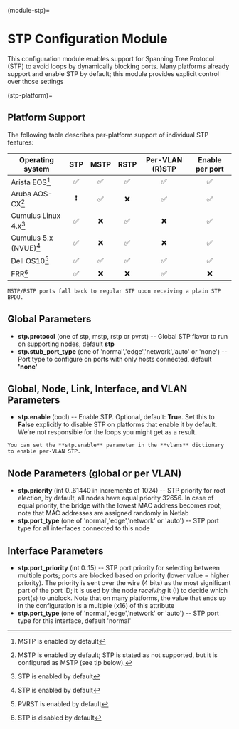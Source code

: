 (module-stp)=
# STP Configuration Module

This configuration module enables support for Spanning Tree Protocol (STP) to avoid loops by dynamically blocking ports.
Many platforms already support and enable STP by default; this module provides explicit control over those settings

(stp-platform)=
## Platform Support

The following table describes per-platform support of individual STP features:

| Operating system   | STP | MSTP | RSTP | Per-VLAN (R)STP | Enable per port
| ------------------ |:---:|:---:|:---:|:---:|:---:|
| Arista EOS[^EOS]   | ✅  | ✅  | ✅  | ✅ |  ✅ |
| Aruba AOS-CX[^AOSCX] | ❗  | ✅  | ❌  | ✅ |  ✅ |
| Cumulus Linux 4.x[^CL] | ✅  |  ❌  | ✅  | ❌   |  ✅ |  ✅ |    
| Cumulus 5.x (NVUE)[^CL] | ✅  |  ❌  | ✅  | ❌   |  ✅ |  ✅ |  
| Dell OS10[^OS10]   | ✅  | ✅  | ✅  | ✅ |  ✅ |  ✅ |
| FRR[^FRR]          | ✅  |  ❌  |  ❌  |  ✅ | ❌   | ❌   |

[^EOS]: MSTP is enabled by default
[^AOSCX]: MSTP is enabled by default; STP is stated as not supported, but it is configured as MSTP (see tip below).
[^CL]: STP is enabled by default
[^OS10]: PVRST is enabled by default
[^FRR]: STP is disabled by default

```{tip}
MSTP/RSTP ports fall back to regular STP upon receiving a plain STP BPDU.
```

## Global Parameters

* **stp.protocol** (one of stp, mstp, rstp or pvrst) -- Global STP flavor to run on supporting nodes, default **stp**
* **stp.stub_port_type** (one of 'normal','edge','network','auto' or 'none') -- Port type to configure on ports with only hosts connected, default **'none'**

## Global, Node, Link, Interface, and VLAN Parameters

* **stp.enable** (bool) -- Enable STP. Optional, default: **True**. Set this to **False** explicitly to disable STP on platforms that enable it by default. We're not responsible for the loops you might get as a result.

```{tip}
You can set the **‌stp.enable** parameter in the **‌vlans** dictionary to enable per-VLAN STP.
```

## Node Parameters (global or per VLAN)

* **stp.priority** (int 0..61440 in increments of 1024) -- STP priority for root election, by default, all nodes have equal priority 32656.  In case of equal priority, the bridge with the lowest MAC address becomes root; note that MAC addresses are assigned randomly in Netlab
* **stp.port_type** (one of 'normal','edge','network' or 'auto') -- STP port type for all interfaces connected to this node

## Interface Parameters

* **stp.port_priority** (int 0..15) -- STP port priority for selecting between multiple ports; ports are blocked based on priority (lower value = higher priority). The priority is sent over the wire (4 bits) as the most significant part of the port ID; it is used by the node *receiving* it (!) to decide which port(s) to unblock. Note that on many platforms, the value that ends up in the configuration is a multiple (x16) of this attribute
* **stp.port_type** (one of 'normal','edge','network' or 'auto') -- STP port type for this interface, default 'normal'
